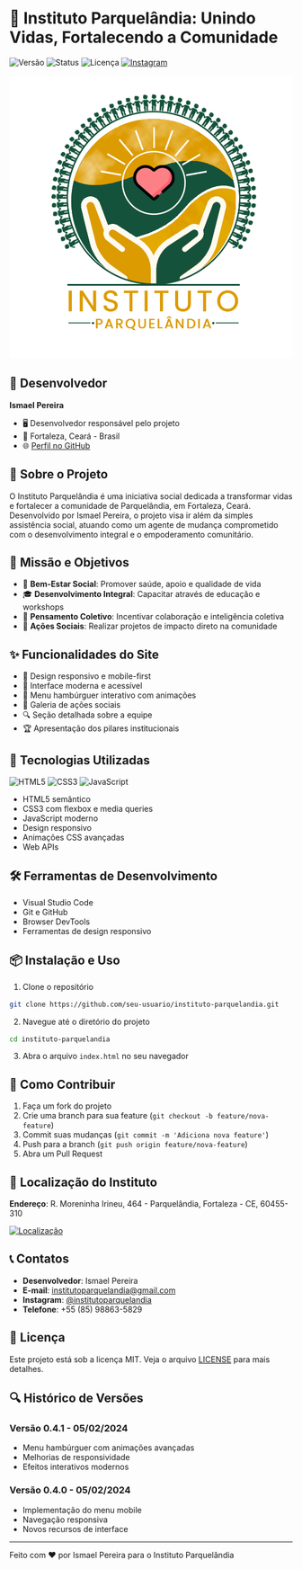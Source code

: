 # 🌱 Instituto Parquelândia: Unindo Vidas, Fortalecendo a Comunidade

![Versão](https://img.shields.io/badge/Versão-0.4.1-brightgreen)
![Status](https://img.shields.io/badge/Status-Em%20Desenvolvimento-yellow)
![Licença](https://img.shields.io/badge/Licença-MIT-blue)
[![Instagram](https://img.shields.io/badge/Instagram-@institutoparquelandia-E4405F?logo=instagram)](https://www.instagram.com/institutoparquelandia/)

![Capa do Projeto](src/img/logo.png)

## 👤 Desenvolvedor
**Ismael Pereira**
- 🖥️ Desenvolvedor responsável pelo projeto
- 📍 Fortaleza, Ceará - Brasil
- 🌐 [Perfil no GitHub](https://github.com/seu-usuario-github)

## 🌟 Sobre o Projeto

O Instituto Parquelândia é uma iniciativa social dedicada a transformar vidas e fortalecer a comunidade de Parquelândia, em Fortaleza, Ceará. Desenvolvido por Ismael Pereira, o projeto visa ir além da simples assistência social, atuando como um agente de mudança comprometido com o desenvolvimento integral e o empoderamento comunitário.

## 🎯 Missão e Objetivos

- 💖 **Bem-Estar Social**: Promover saúde, apoio e qualidade de vida
- 🎓 **Desenvolvimento Integral**: Capacitar através de educação e workshops
- 👥 **Pensamento Coletivo**: Incentivar colaboração e inteligência coletiva
- 🤝 **Ações Sociais**: Realizar projetos de impacto direto na comunidade

## ✨ Funcionalidades do Site

- 📱 Design responsivo e mobile-first
- 🎨 Interface moderna e acessível
- 🌈 Menu hambúrguer interativo com animações
- 📸 Galeria de ações sociais
- 🔍 Seção detalhada sobre a equipe
- 🏆 Apresentação dos pilares institucionais

## 🚀 Tecnologias Utilizadas

![HTML5](https://img.shields.io/badge/HTML5-E34F26?logo=html5&logoColor=white)
![CSS3](https://img.shields.io/badge/CSS3-1572B6?logo=css3&logoColor=white)
![JavaScript](https://img.shields.io/badge/JavaScript-F7DF1E?logo=javascript&logoColor=black)

- HTML5 semântico
- CSS3 com flexbox e media queries
- JavaScript moderno
- Design responsivo
- Animações CSS avançadas
- Web APIs

## 🛠️ Ferramentas de Desenvolvimento

- Visual Studio Code
- Git e GitHub
- Browser DevTools
- Ferramentas de design responsivo

## 📦 Instalação e Uso

1. Clone o repositório
```bash
git clone https://github.com/seu-usuario/instituto-parquelandia.git
```

2. Navegue até o diretório do projeto
```bash
cd instituto-parquelandia
```

3. Abra o arquivo `index.html` no seu navegador

## 🤝 Como Contribuir

1. Faça um fork do projeto
2. Crie uma branch para sua feature (`git checkout -b feature/nova-feature`)
3. Commit suas mudanças (`git commit -m 'Adiciona nova feature'`)
4. Push para a branch (`git push origin feature/nova-feature`)
5. Abra um Pull Request

## 📍 Localização do Instituto

**Endereço**: R. Moreninha Irineu, 464 - Parquelândia, Fortaleza - CE, 60455-310

[![Localização](https://img.shields.io/badge/Google%20Maps-Ver%20Localização-red?logo=googlemaps)](https://goo.gl/maps/localização-exemplo)

## 📞 Contatos

- **Desenvolvedor**: Ismael Pereira
- **E-mail**: institutoparquelandia@gmail.com
- **Instagram**: [@institutoparquelandia](https://www.instagram.com/institutoparquelandia/)
- **Telefone**: +55 (85) 98863-5829

## 📄 Licença

Este projeto está sob a licença MIT. Veja o arquivo [LICENSE](LICENSE) para mais detalhes.

## 🔍 Histórico de Versões

### Versão 0.4.1 - 05/02/2024
- Menu hambúrguer com animações avançadas
- Melhorias de responsividade
- Efeitos interativos modernos

### Versão 0.4.0 - 05/02/2024
- Implementação do menu mobile
- Navegação responsiva
- Novos recursos de interface

---

Feito com ❤️ por Ismael Pereira para o Instituto Parquelândia
